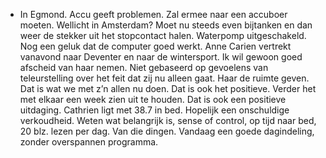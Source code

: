 - In Egmond. Accu geeft problemen. Zal ermee naar een accuboer moeten. Wellicht in Amsterdam? Moet nu steeds even bijtanken en dan weer de stekker uit het stopcontact halen. Waterpomp uitgeschakeld. Nog een geluk dat de computer goed werkt. Anne Carien vertrekt vanavond naar Deventer en naar de wintersport. Ik wil gewoon goed afscheid van haar nemen. Niet gebaseerd op gevoelens van teleurstelling over het feit dat zij nu alleen gaat. Haar de ruimte geven. Dat is wat we met z’n allen nu doen. Dat is ook het positieve. Verder het met elkaar een week zien uit te houden. Dat is ook een positieve uitdaging. Cathrien ligt met 38.7 in bed. Hopelijk een onschuldige verkoudheid. Weten wat belangrijk is, sense of control, op tijd naar bed, 20 blz. lezen per dag. Van die dingen. Vandaag een goede dagindeling, zonder overspannen programma.